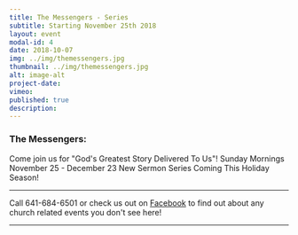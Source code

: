 ```yaml
---
title: The Messengers - Series
subtitle: Starting November 25th 2018
layout: event
modal-id: 4
date: 2018-10-07
img: ../img/themessengers.jpg
thumbnail: ../img/themessengers.jpg
alt: image-alt
project-date:
vimeo:
published: true
description:
---
```


### The Messengers:

Come join us for "God's Greatest Story Delivered To Us"!
Sunday Mornings November 25 - December 23
New Sermon Series Coming This Holiday Season!

-----

Call 641-684-6501 or check us out on <a href="https://www.facebook.com/FirstChurchOfTheOpenBibleOfOttumwa/" target="_blank">Facebook</a> to find out about any church related events you don't see here!

------
